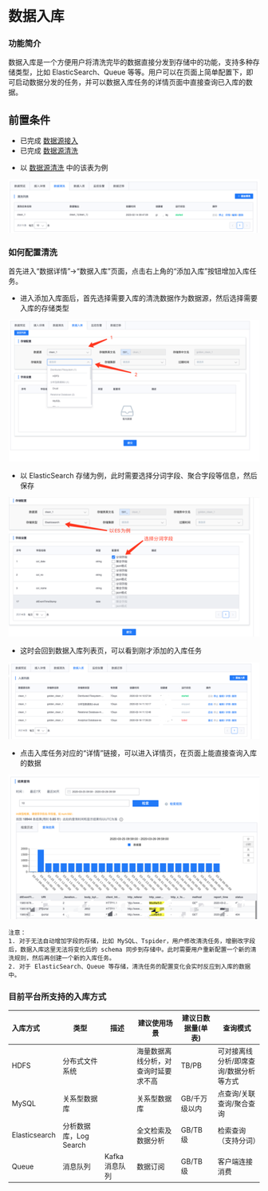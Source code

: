 # 数据入库

### 功能简介

数据入库是一个方便用户将清洗完毕的数据直接分发到存储中的功能，支持多种存储类型，比如 ElasticSearch、Queue 等等。用户可以在页面上简单配置下，即可启动数据分发的任务，并可以数据入库任务的详情页面中直接查询已入库的数据。

## 前置条件
- 已完成 [数据源接入](./data-access/concepts.md)
- 已完成 [数据源清洗](data-clean/detail.md)

* 以 [数据源清洗](data-clean/detail.md) 中的该表为例

![](../../assets/datahub_clean_scenario_split_05.png)

### 如何配置清洗

首先进入“数据详情”->“数据入库”页面，点击右上角的“添加入库”按钮增加入库任务。

* 进入添加入库面后，首先选择需要入库的清洗数据作为数据源，然后选择需要入库的存储类型

![](../../assets/datahub_clean_to_storage_01.png)

* 以 ElasticSearch 存储为例，此时需要选择分词字段、聚合字段等信息，然后保存

![](../../assets/datahub_clean_to_storage_02.png)

* 这时会回到数据入库列表页，可以看到刚才添加的入库任务

![](../../assets/datahub_clean_to_storage_03.png)

* 点击入库任务对应的“详情”链接，可以进入详情页，在页面上能直接查询入库的数据

![](../../assets/datahub_clean_to_storage_04.png)

```plain
注意：
1. 对于无法自动增加字段的存储，比如 MySQL、Tspider，用户修改清洗任务，增删改字段后，数据入库这里无法将变化后的 schema 同步到存储中。此时需要用户重新配置一个新的清洗规则，然后再创建一个新的入库任务。
2. 对于 ElasticSearch、Queue 等存储，清洗任务的配置变化会实时反应到入库的数据中。
```


### 目前平台所支持的入库方式


|   入库方式   | 类型 | 描述 | 建议使用场景 | 建议日数据量(单表) | 查询模式 |
| :--- | ---- | ---- | ---- | ---- | ---- |
|   HDFS   | 分布式文件系统 |      | 海量数据离线分析，对查询时延要求不高 | TB/PB | 可对接离线分析/即席查询/数据分析等方式 |
| MySQL | 关系型数据库 |      | 关系型数据库 | GB/千万级以内 | 点查询/关联查询/聚合查询 |
| Elasticsearch | 分析数据库，Log Search |      | 全文检索及数据分析 | GB/TB 级 | 检索查询（支持分词） |
| Queue | 消息队列 | Kafka 消息队列 | 数据订阅 | GB/TB 级 | 客户端连接消费 |

